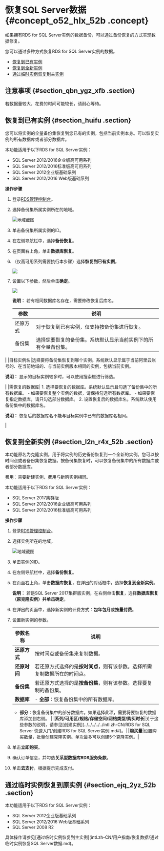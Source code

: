 # 恢复SQL Server数据 {#concept_o52_hlx_52b .concept}

如果拥有RDS for SQL Server实例的数据备份，可以通过备份恢复的方式实现数据修复。

您可以通过多种方式恢复RDS for SQL Server实例的数据。

-   [恢复到已有实例](#)
-   [恢复到全新实例](#)
-   [通过临时实例恢复到主实例](#)

## 注意事项 {#section_qbn_ygz_xfb .section}

若数据量较大，花费的时间可能较长，请耐心等待。

## 恢复到已有实例 {#section_huifu .section}

您可以将实例的全量备份集恢复到您已有的实例，包括当前实例本身。可以恢复实例的所有数据库或者部分数据库。

本功能适用于以下RDS for SQL Server实例：

-   SQL Server 2012/2016企业版高可用系列
-   SQL Server 2012/2016标准版高可用系列
-   SQL Server 2012企业版基础系列
-   SQL Server 2012/2016 Web版基础系列

**操作步骤**

1.  登录[RDS管理控制台](https://rds.console.aliyun.com/)。
2.  选择备份集所属实例所在的地域。

    ![地域截图](http://static-aliyun-doc.oss-cn-hangzhou.aliyuncs.com/assets/img/7882/155254858537169_zh-CN.png)

3.  单击备份集所属实例的ID。
4.  在左侧导航栏中，选择**备份恢复**。
5.  在页面右上角，单击**数据库恢复**。
6.  （仅高可用系列需要执行本步骤）选择**恢复到已有实例**。

    ![](http://static-aliyun-doc.oss-cn-hangzhou.aliyuncs.com/assets/img/17685/155254858510029_zh-CN.png)

7.  设置以下参数，然后单击**确定**。

    ![](http://static-aliyun-doc.oss-cn-hangzhou.aliyuncs.com/assets/img/17685/155254858510031_zh-CN.png)

    **说明：** 若有相同数据库名存在，需要修改恢复后库名。

    |参数|说明|
    |--|--|
    |还原方式|对于恢复到已有实例，仅支持按备份集进行恢复。|
    |备份集|选择您要恢复的备份集。系统默认显示当前实例下的所有全量备份集。

|
    |目标实例名|选择要将备份集恢复到哪个实例。系统默认显示属于当前阿里云账号的、在当前地域的、与当前实例版本相同的实例，包括当前实例。

**说明：** 显示的目标实例较多时，可以使用搜索框进行筛选。

|
    |需恢复的数据库|     1.  选择要恢复的数据库。系统默认显示且勾选了备份集中的所有数据库。
        -   如果要恢复整个实例的数据，请保持勾选所有数据库。
        -   如果要恢复指定数据库，请只勾选部分数据库。
    2.  设置恢复后的数据库名。系统默认使用备份集中的数据库名。

**说明：** 恢复后的数据库名不能与目标实例中已有的数据库名相同。

 |


## 恢复到全新实例 {#section_l2n_r4x_52b .section}

本功能原名为克隆实例，用于将实例的历史备份恢复到一个全新的实例。您可以按时间点或者备份集恢复数据。按备份集恢复时，可以恢复备份集中的所有数据库或者部分数据库。

费用：需要新建实例，费用与新购实例相同。

本功能适用于以下RDS for SQL Server实例：

-   SQL Server 2017集群版
-   SQL Server 2012/2016企业版高可用系列
-   SQL Server 2012/2016标准版高可用系列

**操作步骤**

1.  登录[RDS管理控制台](https://rds.console.aliyun.com/)。
2.  选择实例所在的地域。

    ![地域截图](http://static-aliyun-doc.oss-cn-hangzhou.aliyuncs.com/assets/img/7882/155254858537169_zh-CN.png)

3.  单击实例的ID。
4.  在左侧导航栏中，选择**备份恢复**。
5.  在页面右上角，单击**数据库恢复**，在弹出的对话框中，选择**恢复到全新实例**。

    **说明：** 若是SQL Server 2017集群版实例，在右侧单击**恢复**，选择**数据库恢复（原克隆实例）**并单击**确定**。

6.  在弹出的页面中，选择新实例的计费方式：**包年包月**或**按量付费**。
7.  设置新实例的参数。

    |参数名称|说明|
    |----|--|
    |**还原方式**|按时间点或备份集来复制数据。|
    |**还原时间**|若还原方式选择的是**按时间点**，则有该参数。选择所需复制数据所在的时间点。|
    |**备份集**|若还原方式选择的是**按备份集**，则有该参数。选择要复制的备份集。|
    |**数据库**|     -   **全部**：恢复备份集中的所有数据库。
    -   **部分**：恢复备份集中的部分数据库。如果选择此项，需要将要恢复的数据库添加到右侧。
 |
    |**系列/可用区/规格/存储空间/网络类型/购买时长**|关于这些参数的说明，请参见[创建实例](../../../../../intl.zh-CN/RDS for SQL Server 快速入门/创建RDS for SQL Server实例.md#)。|
    |**购买量**|设置购买数量，批量创建克隆实例。单次最多可以创建5个克隆实例。|

8.  单击**立即购买**。
9.  确认订单信息，并勾选**关系型数据库RDS服务条款**。
10. 单击**去支付**，根据提示完成支付。

## 通过临时实例恢复到原实例 {#section_ejq_2yz_52b .section}

本功能适用于以下RDS for SQL Server实例：

-   SQL Server 2012企业版基础系列
-   SQL Server 2012/2016 Web版基础系列
-   SQL Server 2008 R2

具体操作请参见[通过临时实例恢复到主实例](intl.zh-CN/用户指南/恢复数据/通过临时实例恢复SQL Server数据.md)。

